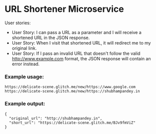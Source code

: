 URL Shortener Microservice
=========================

User stories:
* User Story: I can pass a URL as a parameter and I will receive a shortened URL in the JSON response.
* User Story: When I visit that shortened URL, it will redirect me to my original link.
* User Story: If I pass an invalid URL that doesn't follow the valid http://www.example.com format, the JSON response will contain an error instead.

### Example usage:

`https://delicate-scene.glitch.me/new/https://www.google.com`
`https://delicate-scene.glitch.me/new/https://shubhampandey.in`

### Example output:
```
{
  "original_url": "http://shubhampandey.in",
  "short_url": "https://delicate-scene.glitch.me/BJv9fmViZ"
}
```
